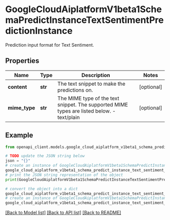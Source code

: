 # GoogleCloudAiplatformV1beta1SchemaPredictInstanceTextSentimentPredictionInstance

Prediction input format for Text Sentiment.

## Properties

Name | Type | Description | Notes
------------ | ------------- | ------------- | -------------
**content** | **str** | The text snippet to make the predictions on. | [optional] 
**mime_type** | **str** | The MIME type of the text snippet. The supported MIME types are listed below. - text/plain | [optional] 

## Example

```python
from openapi_client.models.google_cloud_aiplatform_v1beta1_schema_predict_instance_text_sentiment_prediction_instance import GoogleCloudAiplatformV1beta1SchemaPredictInstanceTextSentimentPredictionInstance

# TODO update the JSON string below
json = "{}"
# create an instance of GoogleCloudAiplatformV1beta1SchemaPredictInstanceTextSentimentPredictionInstance from a JSON string
google_cloud_aiplatform_v1beta1_schema_predict_instance_text_sentiment_prediction_instance_instance = GoogleCloudAiplatformV1beta1SchemaPredictInstanceTextSentimentPredictionInstance.from_json(json)
# print the JSON string representation of the object
print(GoogleCloudAiplatformV1beta1SchemaPredictInstanceTextSentimentPredictionInstance.to_json())

# convert the object into a dict
google_cloud_aiplatform_v1beta1_schema_predict_instance_text_sentiment_prediction_instance_dict = google_cloud_aiplatform_v1beta1_schema_predict_instance_text_sentiment_prediction_instance_instance.to_dict()
# create an instance of GoogleCloudAiplatformV1beta1SchemaPredictInstanceTextSentimentPredictionInstance from a dict
google_cloud_aiplatform_v1beta1_schema_predict_instance_text_sentiment_prediction_instance_from_dict = GoogleCloudAiplatformV1beta1SchemaPredictInstanceTextSentimentPredictionInstance.from_dict(google_cloud_aiplatform_v1beta1_schema_predict_instance_text_sentiment_prediction_instance_dict)
```
[[Back to Model list]](../README.md#documentation-for-models) [[Back to API list]](../README.md#documentation-for-api-endpoints) [[Back to README]](../README.md)


